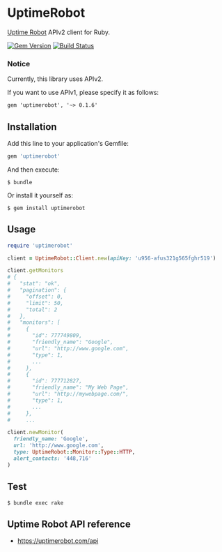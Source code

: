 # UptimeRobot

[Uptime Robot](https://uptimerobot.com/) APIv2 client for Ruby.

[![Gem Version](https://badge.fury.io/rb/uptimerobot.svg)](http://badge.fury.io/rb/uptimerobot)
[![Build Status](https://travis-ci.org/winebarrel/uptimerobot.svg?branch=master)](https://travis-ci.org/winebarrel/uptimerobot)

### Notice

Currently, this library uses APIv2.

If you want to use APIv1, please specify it as follows:

```
gem 'uptimerobot', '~> 0.1.6'
```

## Installation

Add this line to your application's Gemfile:

```ruby
gem 'uptimerobot'
```

And then execute:

    $ bundle

Or install it yourself as:

    $ gem install uptimerobot

## Usage

```ruby
require 'uptimerobot'

client = UptimeRobot::Client.new(apiKey: 'u956-afus321g565fghr519')

client.getMonitors
# {
#   "stat": "ok",
#   "pagination": {
#     "offset": 0,
#     "limit": 50,
#     "total": 2
#   },
#   "monitors": [
#     {
#       "id": 777749809,
#       "friendly_name": "Google",
#       "url": "http://www.google.com",
#       "type": 1,
#       ...
#     },
#     {
#       "id": 777712827,
#       "friendly_name": "My Web Page",
#       "url": "http://mywebpage.com/",
#       "type": 1,
#       ...
#     },
#     ...

client.newMonitor(
  friendly_name: 'Google',
  url: 'http://www.google.com',
  type: UptimeRobot::Monitor::Type::HTTP,
  alert_contacts: '448,716'
)
```

## Test

    $ bundle exec rake

## Uptime Robot API reference

* https://uptimerobot.com/api
